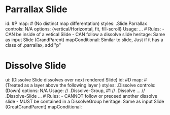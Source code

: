 # Parrallax Slide
<ParrallaxSlide>
id: #P
map: # (No distinct map differentation)
styles: .Slide.Parrallax
controls: N/A
options: {vertical/Horizontal, fit, fill-scroll}
Usage: <ParrallaxSlide options={options}>...</ParrallaxSlide>
# Rules:
    - CAN be inside of a vetical Slide
    - CAN follow a dissolve slide
heritage: Same as input Slide (GrandParent)
mapConditional: Similar to slide, Just if it has a class of .parrallax, add "p"

# Dissolve Slide
<DissolveSlide>
ui: (Dissolve Slide dissolves over next rendered Slide)
id: #D
map: # (Treated as a layer above the following layer )
styles: .Dissolve
controls: (Down)
options: N/A
Usage: 
<DissolveSlideGroup> // .Dissolve-Group, #1
    <DissolveSlide>// .Dissolve
        ...
    </DissolveSlide>
    <Slide> // .Dissolve-Slide
        ...
    </Slide>
</DissolveSlideGroup>
# Rules:
    - CANNOT follow or preceed another dissolve slide
    - MUST be contained in a DissolveGroup
heritage: Same as input Slide (GreatGrandParent)
mapConditional: 


